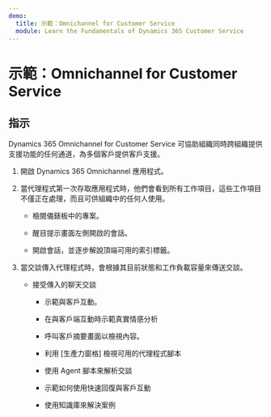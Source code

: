 ```yaml
---
demo:
  title: 示範：Omnichannel for Customer Service
  module: Learn the Fundamentals of Dynamics 365 Customer Service
---
```


# 示範：Omnichannel for Customer Service

## 指示

Dynamics 365 Omnichannel for Customer Service 可協助組織同時跨組織提供支援功能的任何通道，為多個客戶提供客戶支援。 

1. 開啟 Dynamics 365 Omnichannel 應用程式。 

 

2. 當代理程式第一次存取應用程式時，他們會看到所有工作項目，這些工作項目不僅正在處理，而且可供組織中的任何人使用。 

    - 檢閱儀錶板中的專案。 

    - 醒目提示畫面左側開啟的會話。 

    - 開啟會話，並逐步解說頂端可用的索引標籤。 

 

3. 當交談傳入代理程式時，會根據其目前狀態和工作負載容量來傳送交談。  

    - 接受傳入的聊天交談 

        - 示範與客戶互動。 

        - 在與客戶端互動時示範真實情感分析

        - 呼叫客戶摘要畫面以檢視內容。 

        - 利用 [生產力窗格] 檢視可用的代理程式腳本

        - 使用 Agent 腳本來解析交談

        - 示範如何使用快速回復與客戶互動

        - 使用知識庫來解決案例
